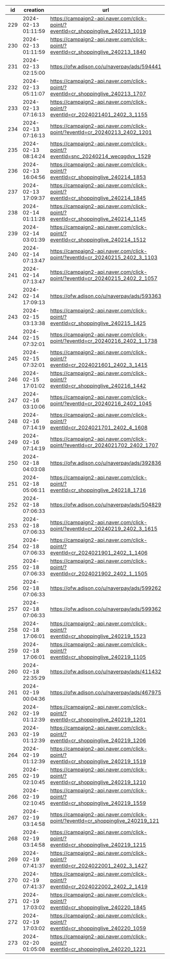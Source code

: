 | id  | creation            | url                                                                              | visit |
| --- | ------------------- | -------------------------------------------------------------------------------- | ----- |
| 229 | 2024-02-13 01:11:59 | https://campaign2-api.naver.com/click-point/?eventId=cr_shoppinglive_240213_1019 |       |
| 230 | 2024-02-13 01:11:59 | https://campaign2-api.naver.com/click-point/?eventId=cr_shoppinglive_240213_1840 |       |
| 231 | 2024-02-13 02:15:00 | https://ofw.adison.co/u/naverpay/ads/594441                                      |       |
| 232 | 2024-02-13 05:11:07 | https://campaign2-api.naver.com/click-point/?eventId=cr_shoppinglive_240213_1707 |       |
| 233 | 2024-02-13 07:16:13 | https://campaign2-api.naver.com/click-point/?eventId=cr_2024021401_2402_3_1155   |       |
| 234 | 2024-02-13 07:16:13 | https://campaign2-api.naver.com/click-point/?eventId=cr_20240213_2402_1201       |       |
| 235 | 2024-02-13 08:14:24 | https://campaign2-api.naver.com/click-point/?eventId=snc_20240214_wecqgdvx_1529  |       |
| 236 | 2024-02-13 16:04:56 | https://campaign2-api.naver.com/click-point/?eventId=cr_shoppinglive_240214_1853 |       |
| 237 | 2024-02-13 17:09:37 | https://campaign2-api.naver.com/click-point/?eventId=cr_shoppinglive_240214_1845 |       |
| 238 | 2024-02-14 01:11:28 | https://campaign2-api.naver.com/click-point/?eventId=cr_shoppinglive_240214_1145 |       |
| 239 | 2024-02-14 03:01:39 | https://campaign2-api.naver.com/click-point/?eventId=cr_shoppinglive_240214_1512 |       |
| 240 | 2024-02-14 07:13:47 | https://campaign2-api.naver.com/click-point/?eventId=cr_20240215_2402_3_1103     |       |
| 241 | 2024-02-14 07:13:47 | https://campaign2-api.naver.com/click-point/?eventId=cr_20240215_2402_2_1057     |       |
| 242 | 2024-02-14 17:09:13 | https://ofw.adison.co/u/naverpay/ads/593363                                      |       |
| 243 | 2024-02-15 03:13:38 | https://campaign2-api.naver.com/click-point/?eventId=cr_shoppinglive_240215_1425 |       |
| 244 | 2024-02-15 07:32:01 | https://campaign2-api.naver.com/click-point/?eventId=cr_20240216_2402_1_1738     |       |
| 245 | 2024-02-15 07:32:01 | https://campaign2-api.naver.com/click-point/?eventId=cr_2024021601_2402_3_1415   |       |
| 246 | 2024-02-15 17:01:02 | https://campaign2-api.naver.com/click-point/?eventId=cr_shoppinglive_240216_1442 |       |
| 247 | 2024-02-16 03:10:06 | https://campaign2-api.naver.com/click-point/?eventId=cr_20240216_2402_1045       |       |
| 248 | 2024-02-16 07:14:19 | https://campaign2-api.naver.com/click-point/?eventId=cr_2024021701_2402_4_1608   |       |
| 249 | 2024-02-16 07:14:19 | https://campaign2-api.naver.com/click-point/?eventId=cr_2024021702_2402_1707     |       |
| 250 | 2024-02-18 04:03:08 | https://ofw.adison.co/u/naverpay/ads/392836                                      |       |
| 251 | 2024-02-18 05:06:11 | https://campaign2-api.naver.com/click-point/?eventId=cr_shoppinglive_240218_1716 |       |
| 252 | 2024-02-18 07:06:33 | https://ofw.adison.co/u/naverpay/ads/504829                                      |       |
| 253 | 2024-02-18 07:06:33 | https://campaign2-api.naver.com/click-point/?eventId=cr_20240219_2402_3_1615     |       |
| 254 | 2024-02-18 07:06:33 | https://campaign2-api.naver.com/click-point/?eventId=cr_2024021901_2402_1_1406   |       |
| 255 | 2024-02-18 07:06:33 | https://campaign2-api.naver.com/click-point/?eventId=cr_2024021902_2402_1_1505   |       |
| 256 | 2024-02-18 07:06:33 | https://ofw.adison.co/u/naverpay/ads/599262                                      |       |
| 257 | 2024-02-18 07:06:33 | https://ofw.adison.co/u/naverpay/ads/599362                                      |       |
| 258 | 2024-02-18 17:06:01 | https://campaign2-api.naver.com/click-point/?eventId=cr_shoppinglive_240219_1523 |       |
| 259 | 2024-02-18 17:06:01 | https://campaign2-api.naver.com/click-point/?eventId=cr_shoppinglive_240219_1105 |       |
| 260 | 2024-02-18 22:35:29 | https://ofw.adison.co/u/naverpay/ads/411432                                      |       |
| 261 | 2024-02-19 00:04:36 | https://ofw.adison.co/u/naverpay/ads/467975                                      |       |
| 262 | 2024-02-19 01:12:39 | https://campaign2-api.naver.com/click-point/?eventId=cr_shoppinglive_240219_1201 |       |
| 263 | 2024-02-19 01:12:39 | https://campaign2-api.naver.com/click-point/?eventId=cr_shoppinglive_240219_1206 |       |
| 264 | 2024-02-19 01:12:39 | https://campaign2-api.naver.com/click-point/?eventId=cr_shoppinglive_240219_1519 |       |
| 265 | 2024-02-19 02:10:45 | https://campaign2-api.naver.com/click-point/?eventId=cr_shoppinglive_240219_1210 |       |
| 266 | 2024-02-19 02:10:45 | https://campaign2-api.naver.com/click-point/?eventId=cr_shoppinglive_240219_1559 |       |
| 267 | 2024-02-19 03:14:58 | https://campaign2-api.naver.com/click-point/?eventId=cr_shoppinglive_240219_121  |       |
| 268 | 2024-02-19 03:14:58 | https://campaign2-api.naver.com/click-point/?eventId=cr_shoppinglive_240219_1215 |       |
| 269 | 2024-02-19 07:41:37 | https://campaign2-api.naver.com/click-point/?eventId=cr_2024022001_2402_3_1427   |       |
| 270 | 2024-02-19 07:41:37 | https://campaign2-api.naver.com/click-point/?eventId=cr_2024022002_2402_2_1419   |       |
| 271 | 2024-02-19 17:03:02 | https://campaign2-api.naver.com/click-point/?eventId=cr_shoppinglive_240220_1845 |       |
| 272 | 2024-02-19 17:03:02 | https://campaign2-api.naver.com/click-point/?eventId=cr_shoppinglive_240220_1059 |       |
| 273 | 2024-02-20 01:05:08 | https://campaign2-api.naver.com/click-point/?eventId=cr_shoppinglive_240220_1221 |       |

